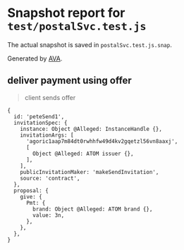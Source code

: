 # Snapshot report for `test/postalSvc.test.js`

The actual snapshot is saved in `postalSvc.test.js.snap`.

Generated by [AVA](https://avajs.dev).

## deliver payment using offer

> client sends offer

    {
      id: 'peteSend1',
      invitationSpec: {
        instance: Object @Alleged: InstanceHandle {},
        invitationArgs: [
          'agoric1aap7m84dt0rwhhfw49d4kv2gqetzl56vn8aaxj',
          [
            Object @Alleged: ATOM issuer {},
          ],
        ],
        publicInvitationMaker: 'makeSendInvitation',
        source: 'contract',
      },
      proposal: {
        give: {
          Pmt: {
            brand: Object @Alleged: ATOM brand {},
            value: 3n,
          },
        },
      },
    }
